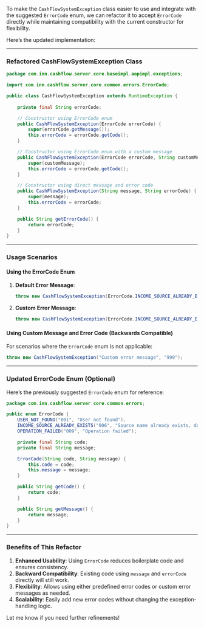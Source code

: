 To make the `CashFlowSystemException` class easier to use and integrate with the suggested `ErrorCode` enum, we can refactor it to accept `ErrorCode` directly while maintaining compatibility with the current constructor for flexibility.

Here’s the updated implementation:

---

### **Refactored CashFlowSystemException Class**
```java
package com.inn.cashflow.server.core.baseimpl.aopimpl.exceptions;

import com.inn.cashflow.server.core.common.errors.ErrorCode;

public class CashFlowSystemException extends RuntimeException {
    
    private final String errorCode;

    // Constructor using ErrorCode enum
    public CashFlowSystemException(ErrorCode errorCode) {
        super(errorCode.getMessage());
        this.errorCode = errorCode.getCode();
    }

    // Constructor using ErrorCode enum with a custom message
    public CashFlowSystemException(ErrorCode errorCode, String customMessage) {
        super(customMessage);
        this.errorCode = errorCode.getCode();
    }

    // Constructor using direct message and error code
    public CashFlowSystemException(String message, String errorCode) {
        super(message);
        this.errorCode = errorCode;
    }

    public String getErrorCode() {
        return errorCode;
    }
}
```

---

### **Usage Scenarios**

#### **Using the ErrorCode Enum**
1. **Default Error Message**:
   ```java
   throw new CashFlowSystemException(ErrorCode.INCOME_SOURCE_ALREADY_EXISTS);
   ```

2. **Custom Error Message**:
   ```java
   throw new CashFlowSystemException(ErrorCode.INCOME_SOURCE_ALREADY_EXISTS, "The source name is already in use. Please update or choose another name.");
   ```

#### **Using Custom Message and Error Code (Backwards Compatible)**
For scenarios where the `ErrorCode` enum is not applicable:
```java
throw new CashFlowSystemException("Custom error message", "999");
```

---

### **Updated ErrorCode Enum (Optional)**
Here’s the previously suggested `ErrorCode` enum for reference:
```java
package com.inn.cashflow.server.core.common.errors;

public enum ErrorCode {
    USER_NOT_FOUND("001", "User not found"),
    INCOME_SOURCE_ALREADY_EXISTS("006", "Source name already exists, do you want to update the amount?"),
    OPERATION_FAILED("009", "Operation failed");

    private final String code;
    private final String message;

    ErrorCode(String code, String message) {
        this.code = code;
        this.message = message;
    }

    public String getCode() {
        return code;
    }

    public String getMessage() {
        return message;
    }
}
```

---

### **Benefits of This Refactor**
1. **Enhanced Usability**: Using `ErrorCode` reduces boilerplate code and ensures consistency.
2. **Backward Compatibility**: Existing code using `message` and `errorCode` directly will still work.
3. **Flexibility**: Allows using either predefined error codes or custom error messages as needed.
4. **Scalability**: Easily add new error codes without changing the exception-handling logic.

Let me know if you need further refinements!